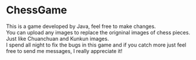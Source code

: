# ChessGame
This is a game developed by Java, feel free to make changes.  
You can upload any images to replace the origninal images of chess pieces.  Just like Chuanchuan and Kunkun images.  
I spend all night to fix the bugs in this game and if you catch more just feel free to send me messages, I really appreciate it!  
